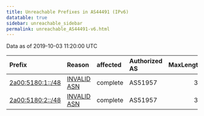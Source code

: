 ```yaml
---
title: Unreachable Prefixes in AS44491 (IPv6)
datatable: true
sidebar: unreachable_sidebar
permalink: unreachable_AS44491-v6.html
---
```


Data as of 2019-10-03 11:20:00 UTC


<div class="datatable-begin"></div>

| Prefix                                                     | Reason                                                                                                  | affected   | Authorized AS   |   MaxLength | Anchor                                         |   unreachable /48s |
|:-----------------------------------------------------------|:--------------------------------------------------------------------------------------------------------|:-----------|:----------------|------------:|:-----------------------------------------------|-------------------:|
| [2a00:5180:1::/48](https://stat.ripe.net/2a00:5180:1::/48) | [INVALID ASN](https://rpki-validator.ripe.net/announcement-preview?asn=AS44491&prefix=2a00:5180:1::/48) | complete   | AS51957         |          32 | [RIPE](unreachable_RIPE_NCC_RPKI_Root-v6.html) |                  1 |
| [2a00:5180:2::/48](https://stat.ripe.net/2a00:5180:2::/48) | [INVALID ASN](https://rpki-validator.ripe.net/announcement-preview?asn=AS44491&prefix=2a00:5180:2::/48) | complete   | AS51957         |          32 | [RIPE](unreachable_RIPE_NCC_RPKI_Root-v6.html) |                  1 |

<div class="datatable-end"></div>